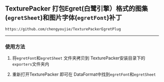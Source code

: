 ## TexturePacker 打包Egret(白鹭引擎）格式的图集(`egretSheet`)和图片字体(`egretFont`)补丁
`https://github.com/chengyoujie/TexturePackerEgretPlug`

---

### 使用方法

1. 将`egretFont`和`egretSheet` 文件夹拷贝到 TexturePacker安装目录下的`exporters`文件夹内

2. 重新打开TexturePacker 即可在 DataFormat中找到`egretFont`和`egretSheet`


